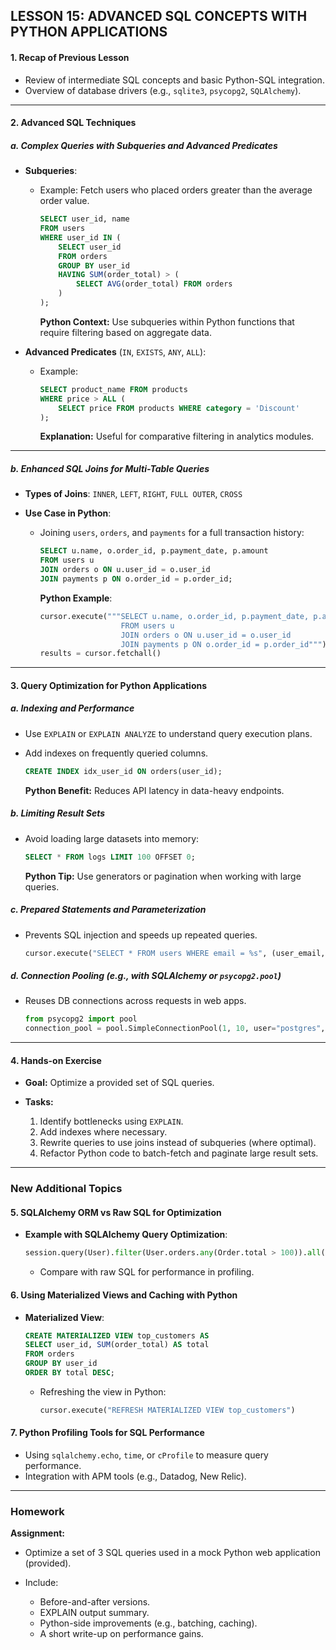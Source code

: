 ## **LESSON 15: ADVANCED SQL CONCEPTS WITH PYTHON APPLICATIONS**


#### **1. Recap of Previous Lesson**

* Review of intermediate SQL concepts and basic Python-SQL integration.
* Overview of database drivers (e.g., `sqlite3`, `psycopg2`, `SQLAlchemy`).

---

#### **2. Advanced SQL Techniques**

##### a. **Complex Queries with Subqueries and Advanced Predicates**

* **Subqueries**:

  * Example: Fetch users who placed orders greater than the average order value.

    ```sql
    SELECT user_id, name
    FROM users
    WHERE user_id IN (
        SELECT user_id
        FROM orders
        GROUP BY user_id
        HAVING SUM(order_total) > (
            SELECT AVG(order_total) FROM orders
        )
    );
    ```

    **Python Context:** Use subqueries within Python functions that require filtering based on aggregate data.

* **Advanced Predicates** (`IN`, `EXISTS`, `ANY`, `ALL`):

  * Example:

    ```sql
    SELECT product_name FROM products
    WHERE price > ALL (
        SELECT price FROM products WHERE category = 'Discount'
    );
    ```

    **Explanation:** Useful for comparative filtering in analytics modules.

---

##### b. **Enhanced SQL Joins for Multi-Table Queries**

* **Types of Joins**: `INNER`, `LEFT`, `RIGHT`, `FULL OUTER`, `CROSS`
* **Use Case in Python**:

  * Joining `users`, `orders`, and `payments` for a full transaction history:

    ```sql
    SELECT u.name, o.order_id, p.payment_date, p.amount
    FROM users u
    JOIN orders o ON u.user_id = o.user_id
    JOIN payments p ON o.order_id = p.order_id;
    ```

    **Python Example**:

    ```python
    cursor.execute("""SELECT u.name, o.order_id, p.payment_date, p.amount
                      FROM users u
                      JOIN orders o ON u.user_id = o.user_id
                      JOIN payments p ON o.order_id = p.order_id""")
    results = cursor.fetchall()
    ```

---

#### **3. Query Optimization for Python Applications**

##### a. **Indexing and Performance**

* Use `EXPLAIN` or `EXPLAIN ANALYZE` to understand query execution plans.
* Add indexes on frequently queried columns.

  ```sql
  CREATE INDEX idx_user_id ON orders(user_id);
  ```

  **Python Benefit:** Reduces API latency in data-heavy endpoints.

##### b. **Limiting Result Sets**

* Avoid loading large datasets into memory:

  ```sql
  SELECT * FROM logs LIMIT 100 OFFSET 0;
  ```

  **Python Tip:** Use generators or pagination when working with large queries.

##### c. **Prepared Statements and Parameterization**

* Prevents SQL injection and speeds up repeated queries.

  ```python
  cursor.execute("SELECT * FROM users WHERE email = %s", (user_email,))
  ```

##### d. **Connection Pooling (e.g., with SQLAlchemy or `psycopg2.pool`)**

* Reuses DB connections across requests in web apps.

  ```python
  from psycopg2 import pool
  connection_pool = pool.SimpleConnectionPool(1, 10, user="postgres", ...)
  ```

---

#### **4. Hands-on Exercise**

* **Goal:** Optimize a provided set of SQL queries.
* **Tasks:**

  1. Identify bottlenecks using `EXPLAIN`.
  2. Add indexes where necessary.
  3. Rewrite queries to use joins instead of subqueries (where optimal).
  4. Refactor Python code to batch-fetch and paginate large result sets.

---

### **New Additional Topics**

#### **5. SQLAlchemy ORM vs Raw SQL for Optimization**

* **Example with SQLAlchemy Query Optimization**:

  ```python
  session.query(User).filter(User.orders.any(Order.total > 100)).all()
  ```

  * Compare with raw SQL for performance in profiling.

#### **6. Using Materialized Views and Caching with Python**

* **Materialized View**:

  ```sql
  CREATE MATERIALIZED VIEW top_customers AS
  SELECT user_id, SUM(order_total) AS total
  FROM orders
  GROUP BY user_id
  ORDER BY total DESC;
  ```

  * Refreshing the view in Python:

    ```python
    cursor.execute("REFRESH MATERIALIZED VIEW top_customers")
    ```

#### **7. Python Profiling Tools for SQL Performance**

* Using `sqlalchemy.echo`, `time`, or `cProfile` to measure query performance.
* Integration with APM tools (e.g., Datadog, New Relic).

---

### **Homework**

**Assignment:**

* Optimize a set of 3 SQL queries used in a mock Python web application (provided).
* Include:

  * Before-and-after versions.
  * EXPLAIN output summary.
  * Python-side improvements (e.g., batching, caching).
  * A short write-up on performance gains.

